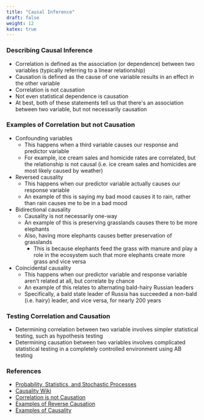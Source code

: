 ```yaml
---
title: "Causal Inference"
draft: false
weight: 12
katex: true
---
```


### Describing Causal Inference
- Correlation is defined as the association (or dependence) between two variables (typically referring to a linear relationship)
- Causation is defined as the cause of one variable results in an effect in the other variable
- Correlation is not causation
- Not even statistical dependence is causation
- At best, both of these statements tell us that there's an association between two variable, but not necessarily causation

### Examples of Correlation but not Causation
- Confounding variables
	- This happens when a third variable causes our response and predictor variable
	- For example, ice cream sales and homicide rates are correlated, but the relationship is not causal (i.e. ice cream sales and homicides are most likely caused by weather)
- Reversed causality
	- This happens when our predictor variable actually causes our response variable
	- An example of this is saying my bad mood causes it to rain, rather than rain causes me to be in a bad mood
- Bidirectional causality
	- Causality is not necessarily one-way
	- An example of this is preserving grasslands causes there to be more elephants
	- Also, having more elephants causes better preservation of grasslands
		- This is because elephants feed the grass with manure and play a role in the ecosystem such that more elephants create more grass and vice versa
- Coincidental causality
	- This happens when our predictor variable and response variable aren't related at all, but correlate by chance
	- An example of this relates to alternating bald-hairy Russian leaders
	- Specifically, a bald state leader of Russia has succeeded a non-bald (i.e. hairy) leader, and vice versa, for nearly 200 years

### Testing Correlation and Causation
- Determining correlation between two variable involves simpler statistical testing, such as hypothesis testing
- Determining causation between two variables involves complicated statistical testing in a completely controlled environment using AB testing

### References
- [Probability, Statistics, and Stochastic Processes](http://bactra.org/prob-notes/srl.pdf)
- [Causality Wiki](https://en.wikipedia.org/wiki/Causality)
- [Correlation is not Causation](https://rationalwiki.org/wiki/Correlation_does_not_imply_causation)
- [Examples of Reverse Causation](https://en.wikipedia.org/wiki/Correlation_does_not_imply_causation#B_causes_A_(reverse_causation_or_reverse_causality))
- [Examples of Causality](https://simplicable.com/new/causality)
